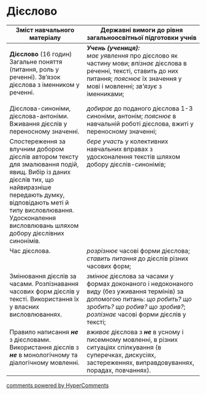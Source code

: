 <div id="hypercomments_widget" class="js-hypercomments-widget invisible"></div>

# Дієслово   

<table>
  <tr>
    <td width="40%" align="center"><b>Зміст навчального матеріалу</b></td>
    <td width="60%" align="center"><b>Державні вимоги до рівня загальноосвітньої підготовки учнів</b></td>
  </tr>
<tbody>
  <tr>
    <td width="40%" style="vertical-align:top !important;">
    <p><b>Дієслово</b> (16 годин)<br>
Загальне поняття (питання, роль у реченні). Зв’язок дієслова з іменником у реченні.</td>
    <td width="60%" style="vertical-align:top !important;">
<i><b>Учень (учениця):</b></i><br>
<i>має уявлення</i> про дієслово як частину мови;
<i>впізнає</i> дієслова в реченні, тексті, ставить до них питання; <i>пояснює</i> їх значення у мові і мовленні; <i>зв’язує</i> з іменниками;<br></td>
  </tr>
  <tr>
    <td width="40%" style="vertical-align:top !important;">
Дієслова-синоніми, дієслова-антоніми. Вживання дієслів у переносному значенні.</td>
    <td width="60%" style="vertical-align:top !important;">
<i>добирає</i> до поданого дієслова 1-3 синоніми, антонім; <i>пояснює</i> в навчальній роботі дієслова, вжиті у переносному значенні; </td>
  </tr>
  <tr>
    <td width="40%" style="vertical-align:top !important;">
Спостереження за влучним добором дієслів автором тексту для змалювання подій, явищ. Вибір із даних дієслів тих, що найвиразніше передають думку, відповідають меті й типу висловлювання. Удосконалення висловлювань шляхом добору дієслівних синонімів.</td>
    <td width="60%" style="vertical-align:top !important;">
<i>бере участь</i> у колективних навчальних вправах з удосконалення текстів шляхом добору дієслів-синонімів;</td>
  </tr>
  <tr>
    <td width="40%" style="vertical-align:top !important;">
Час дієслова.</td>
    <td width="60%" style="vertical-align:top !important;">
<i>розрізнює</i> часові форми дієслова; <i>ставить питання</i> до дієслів різних часових форм;</td>
  </tr>
  <tr>
    <td width="40%" style="vertical-align:top !important;">
Змінювання дієслів за часами. Розпізнавання часових форм дієслів у тексті. Використання їх у власних висловлюваннях.</td>
    <td width="60%" style="vertical-align:top !important;">
<i>змінює</i> дієслова за часами у формах доконаного і недоконаного виду (без уживання термінів) за допомогою питань: <i>що робить? що зробить? що робив? що зробив?</i>;<br>
<i>розпізнає</i> часові форми дієслів у тексті;<br></td>
  </tr>
  <tr>
    <td width="40%" style="vertical-align:top !important;">
Правило написання <b><i>не</b></i> з дієсловами. Використання дієслів з <b><i>не</b></i> в монологічному та діалогічному мовленні.</td>
    <td width="60%" style="vertical-align:top !important;">
<i>вживає</i> дієслова з <b><i>не</b></i> в усному і писемному мовленні, в різних ситуаціях спілкування (в суперечках, дискусіях, застереженнях, виправдовуваннях, порадах, повчаннях).</td>
  </tr>
</tbody>
</table>

<div class="js-hypercomments-container">
<a href="http://hypercomments.com" class="hc-link" title="comments widget">comments powered by HyperComments</a>
</div>